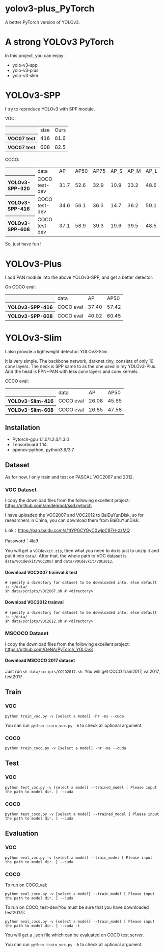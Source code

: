 # yolov3-plus_PyTorch
A better PyTorch version of YOLOv3. 
# A strong YOLOv3 PyTorch

In this project, you can enjoy: 
- yolo-v3-spp
- yolo-v3-plus
- yolo-v3-slim

# YOLOv3-SPP
I try to reproduce YOLOv3 with SPP module.

VOC:

<table><tbody>
<tr><th align="left" bgcolor=#f8f8f8> </th>     <td bgcolor=white> size </td> <td bgcolor=white> Ours </td></tr>
<tr><th align="left" bgcolor=#f8f8f8> VOC07 test</th> <td bgcolor=white> 416 </td> <td bgcolor=white> 81.6 </td></tr>
<tr><th align="left" bgcolor=#f8f8f8> VOC07 test</th> <td bgcolor=white> 608 </td> <td bgcolor=white> 82.5 </td></tr>
</table></tbody>

COCO:

<table><tbody>
<tr><th align="left" bgcolor=#f8f8f8> </th>     <td bgcolor=white> data </td><td bgcolor=white> AP </td><td bgcolor=white> AP50 </td><td bgcolor=white> AP75 </td><td bgcolor=white> AP_S </td><td bgcolor=white> AP_M </td><td bgcolor=white> AP_L </td></tr>

<tr><th align="left" bgcolor=#f8f8f8> YOLOv3-SPP-320</th><td bgcolor=white> COCO test-dev </td><td bgcolor=white> 31.7 </td><td bgcolor=white> 52.6 </td><td bgcolor=white> 32.9 </td><td bgcolor=white> 10.9 </td><td bgcolor=white> 33.2 </td><td bgcolor=white> 48.6 </td></tr>

<tr><th align="left" bgcolor=#f8f8f8> YOLOv3-SPP-416</th><td bgcolor=white> COCO test-dev </td><td bgcolor=white> 34.6 </td><td bgcolor=white> 56.1 </td><td bgcolor=white> 36.3 </td><td bgcolor=white> 14.7 </td><td bgcolor=white> 36.2 </td><td bgcolor=white> 50.1 </td></tr>

<tr><th align="left" bgcolor=#f8f8f8> YOLOv3-SPP-608</th><td bgcolor=white> COCO test-dev </td><td bgcolor=white> 37.1 </td><td bgcolor=white> 58.9 </td><td bgcolor=white> 39.3 </td><td bgcolor=white> 19.6 </td><td bgcolor=white> 39.5 </td><td bgcolor=white> 48.5 </td></tr>
</table></tbody>

So, just have fun !

# YOLOv3-Plus
I add PAN module into the above YOLOv3-SPP, and get a better detector:

On COCO eval:

<table><tbody>
<tr><th align="left" bgcolor=#f8f8f8> </th>     <td bgcolor=white> data </td><td bgcolor=white> AP </td><td bgcolor=white> AP50 </td></tr>

<tr><th align="left" bgcolor=#f8f8f8> YOLOv3-SPP-416</th><td bgcolor=white> COCO eval </td><td bgcolor=white> 37.40 </td><td bgcolor=white> 57.42 </td></tr>

<tr><th align="left" bgcolor=#f8f8f8> YOLOv3-SPP-608</th><td bgcolor=white> COCO eval </td><td bgcolor=white> 40.02 </td><td bgcolor=white> 60.45 </td></tr>
</table></tbody>


# YOLOv3-Slim
I also provide a lightweight detector: YOLOv3-Slim.

It is very simple. The backbone network, darknet_tiny, consists of only 10 conv layers. The neck is SPP same to as the one used in my YOLOv3-Plus. And the head is FPN+PAN with less conv layers and conv kernels.

COCO eval:

<table><tbody>
<tr><th align="left" bgcolor=#f8f8f8> </th>     <td bgcolor=white> data </td><td bgcolor=white> AP </td><td bgcolor=white> AP50 </td></tr>

<tr><th align="left" bgcolor=#f8f8f8> YOLOv3-Slim-416</th><td bgcolor=white> COCO eval </td><td bgcolor=white> 26.08 </td><td bgcolor=white> 45.65 </td></tr>

<tr><th align="left" bgcolor=#f8f8f8> YOLOv3-Slim-608</th><td bgcolor=white> COCO eval </td><td bgcolor=white> 26.85 </td><td bgcolor=white> 47.58 </td></tr>
</table></tbody>

</table></tbody>

## Installation
- Pytorch-gpu 1.1.0/1.2.0/1.3.0
- Tensorboard 1.14.
- opencv-python, python3.6/3.7

## Dataset
As for now, I only train and test on PASCAL VOC2007 and 2012. 

### VOC Dataset
I copy the download files from the following excellent project:
https://github.com/amdegroot/ssd.pytorch

I have uploaded the VOC2007 and VOC2012 to BaiDuYunDisk, so for researchers in China, you can download them from BaiDuYunDisk:

Link：https://pan.baidu.com/s/1tYPGCYGyC0wjpC97H-zzMQ 

Password：4la9

You will get a ```VOCdevkit.zip```, then what you need to do is just to unzip it and put it into ```data/```. After that, the whole path to VOC dataset is ```data/VOCdevkit/VOC2007``` and ```data/VOCdevkit/VOC2012```.

#### Download VOC2007 trainval & test

```Shell
# specify a directory for dataset to be downloaded into, else default is ~/data/
sh data/scripts/VOC2007.sh # <directory>
```

#### Download VOC2012 trainval
```Shell
# specify a directory for dataset to be downloaded into, else default is ~/data/
sh data/scripts/VOC2012.sh # <directory>
```

### MSCOCO Dataset
I copy the download files from the following excellent project:
https://github.com/DeNA/PyTorch_YOLOv3

#### Download MSCOCO 2017 dataset
Just run ```sh data/scripts/COCO2017.sh```. You will get COCO train2017, val2017, test2017.


## Train
### VOC
```Shell
python train_voc.py -v [select a model] -hr -ms --cuda
```

You can run ```python train_voc.py -h``` to check all optional argument.

### COCO
```Shell
python train_coco.py -v [select a model] -hr -ms --cuda
```


## Test
### VOC
```Shell
python test_voc.py -v [select a model] --trained_model [ Please input the path to model dir. ] --cuda
```

### COCO
```Shell
python test_coco.py -v [select a model] --trained_model [ Please input the path to model dir. ] --cuda
```


## Evaluation
### VOC
```Shell
python eval_voc.py -v [select a model] --train_model [ Please input the path to model dir. ] --cuda
```

### COCO
To run on COCO_val:
```Shell
python eval_coco.py -v [select a model] --train_model [ Please input the path to model dir. ] --cuda
```

To run on COCO_test-dev(You must be sure that you have downloaded test2017):
```Shell
python eval_coco.py -v [select a model] --train_model [ Please input the path to model dir. ] --cuda -t
```
You will get a .json file which can be evaluated on COCO test server.

You can run ```python train_voc.py -h``` to check all optional argument.


